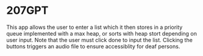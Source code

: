 # 207GPT

This app allows the user to enter a list which it then stores in a priority queue implemented with a max heap, 
or sorts with heap stort depending on user input. Note that the user must click done to input the list. Clicking 
the buttons triggers an audio file to ensure accessiblity for deaf persons.
